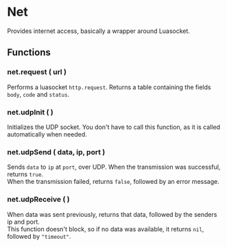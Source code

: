 # Net
Provides internet access, basically a wrapper around Luasocket.

## Functions
### net.request ( url )
Performs a luasocket `http.request`.
Returns a table containing the fields `body`, `code` and `status`.

### net.udpInit ( )
Initializes the UDP socket. You don't have to call this function,
as it is called automatically when needed.

### net.udpSend ( data, ip, port )
Sends `data` to `ip` at `port`, over UDP.
When the transmission was successful, returns `true`.  
When the transmission failed, returns `false`,
followed by an error message.

### net.udpReceive ( )
When data was sent previously, returns that data,
followed by the senders ip and port.  
This function doesn't block, so if no data was available,
it returns `nil`, followed by `"timeout"`.
